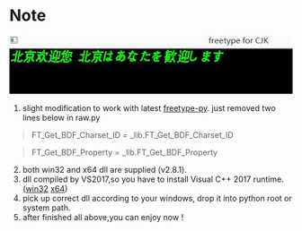 # Note

![demo for ](https://github.com/adesun/freetype-win/blob/master/demo/demo.jpg?raw=true)
1. slight modification to work with latest [freetype-py](https://github.com/rougier/freetype-py). just removed two lines below in raw.py
> FT_Get_BDF_Charset_ID          = _lib.FT_Get_BDF_Charset_ID

> FT_Get_BDF_Property            = _lib.FT_Get_BDF_Property
> 

2. both win32 and x64 dll are supplied (v2.8.1).
3. dll compiled by VS2017,so you have to install Visual C++ 2017 runtime. ([win32](https://go.microsoft.com/fwlink/?LinkId=746571)    [x64](https://go.microsoft.com/fwlink/?LinkId=746572))
4. pick up correct dll according to your windows, drop it into python root or system path.
5. after finished all above,you can enjoy now !


